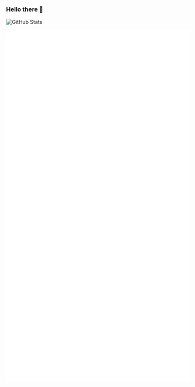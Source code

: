 ### Hello there 👋

![GitHub Stats](https://github-readme-stats.vercel.app/api?username=dziwuj&count_private=true&show_icons=true&title_color=ffffff&icon_color=bb2acf&text_color=daf7dc&bg_color=151515)

![Metrics](/github-metrics.svg)


<!--
**dziwuj/dziwuj** is a ✨ _special_ ✨ repository because its `README.md` (this file) appears on your GitHub profile.

Here are some ideas to get you started:

- 🔭 I’m currently working on ...
- 🌱 I’m currently learning ...
- 👯 I’m looking to collaborate on ...
- 🤔 I’m looking for help with ...
- 💬 Ask me about ...
- 📫 How to reach me: ...
- 😄 Pronouns: ...
- ⚡ Fun fact: ...
-->
